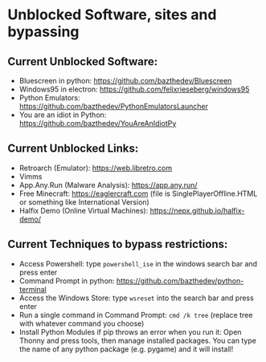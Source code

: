 # Unblocked Software, sites and bypassing

## Current Unblocked Software:
- Bluescreen in python: https://github.com/bazthedev/Bluescreen
- Windows95 in electron: https://github.com/felixrieseberg/windows95
- Python Emulators: https://github.com/bazthedev/PythonEmulatorsLauncher
- You are an idiot in Python: https://github.com/bazthedev/YouAreAnIdiotPy

## Current Unblocked Links:

- Retroarch (Emulator): https://web.libretro.com
- Vimms
- App.Any.Run (Malware Analysis): https://app.any.run/
- Free Minecraft: https://eaglercraft.com (file is SinglePlayerOffline.HTML or something like International Version)
- Halfix Demo (Online Virtual Machines): https://nepx.github.io/halfix-demo/

## Current Techniques to bypass restrictions:

- Access Powershell: type `powershell_ise` in the windows search bar and press enter
- Command Prompt in python: https://github.com/bazthedev/python-terminal
- Access the Windows Store: type `wsreset` into the search bar and press enter
- Run a single command in Command Prompt: `cmd /k tree` (replace tree with whatever command you choose)
- Install Python Modules if pip throws an error when you run it: Open Thonny and press tools, then manage installed packages. You can type the name of any python package (e.g. pygame) and it will install!
